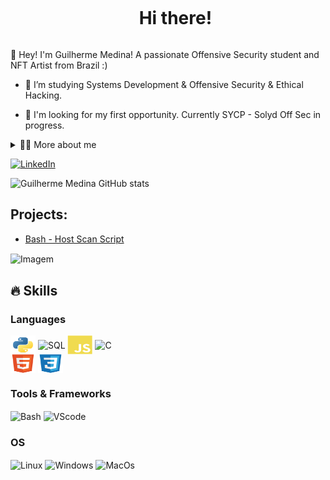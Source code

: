 <!--título-->
<div id="user-content-toc">
  <ul align="center">
    <summary><h1 style="display: inline-block">Hi there!</h1></summary>
</div>

<!-- Presentation -->
<p>
  👋 Hey! I'm Guilherme Medina! A passionate Offensive Security student and NFT Artist from Brazil :)

  - 🌱 I’m studying Systems Development & Offensive Security & Ethical Hacking.

  - 🔭 I'm looking for my first opportunity. Currently SYCP - Solyd Off Sec in progress.
</p>

<!-- Dropdown -->
<details>
  <summary>👨‍💻 More about me</summary>

  - 💬 Graduating in Systems Analysis and Development, currently in a career transition, specializing in Offensive Security & RED Team. With over 5 years of experience as an NFT Artist, with Works of Art exhibited at renowned events and exhibitions, such as PRIMER Music Festival 2023, held in Athens - Greece.

  - ⚡ As I'm self-taught, I am always looking for new horizons and challenges. Combining technology with the universe of collectible Digital Arts on BlockChain. I have vast knowledge in Operating Systems, Hardware & Software and other subjects related to the Technological environment.
</details>

<!-- Links -->
[![LinkedIn](https://img.shields.io/badge/LinkedIn-0077B5?style=for-the-badge&logo=linkedin&logoColor=white)](https://www.linkedin.com/in/gui-medina/)

<!-- GithubStats -->
![Guilherme Medina GitHub stats](https://github-readme-stats.vercel.app/api?username=guimedina&show_icons=true&theme=radical)

<!-- Projects -->
## Projects:
- [Bash - Host Scan Script](https://github.com/guimedina/HostScan)

<!-- GIF -->
<p align="left">
  <img align="center" src="https://github.com/guimedina/guimedina/assets/156612529/5466060e-8e4b-49a2-aaaf-85eb6244d75f" alt="Imagem">
</p>

## 🔥 Skills
<!-- Skills: Languages -->
  <div style="flex-basis: 48%;">
    <h3> Languages</h3>
    <img align="center" alt="Python" height="30" width="40" src="https://raw.githubusercontent.com/devicons/devicon/master/icons/python/python-original.svg">
    <img align="center" alt="SQL" height="30" width="40" src="https://cdn.jsdelivr.net/gh/devicons/devicon@latest/icons/azuresqldatabase/azuresqldatabase-original.svg">
    <img align="center" alt="Js" height="30" width="40" src="https://raw.githubusercontent.com/devicons/devicon/master/icons/javascript/javascript-plain.svg">
    <img align="center" alt="C" height="30" width="40" src="https://cdn.jsdelivr.net/gh/devicons/devicon/icons/c/c-original.svg">
  </div>
    <img align="center" alt="HTML" height="30" width="40" src="https://raw.githubusercontent.com/devicons/devicon/master/icons/html5/html5-original.svg">
    <img align="center" alt="CSS" height="30" width="40" src="https://raw.githubusercontent.com/devicons/devicon/master/icons/css3/css3-original.svg">
  
  <!-- Skills: Tools & Frameworks -->
  <div style="flex-basis: 48%;">
    <h3>Tools & Frameworks</h3>
    <img align="center" alt="Bash" height="30" width="40" src="https://cdn.jsdelivr.net/gh/devicons/devicon@latest/icons/bash/bash-original.svg">
    <img align="center" alt="VScode" height="30" width="40" src="https://cdn.jsdelivr.net/gh/devicons/devicon/icons/vscode/vscode-original.svg">
 
  <!-- Skills: OS -->
  <div style="flex-basis: 48%;">
    <h3>OS</h3>
    <img align="center" alt="Linux" height="30" width="40" src="https://cdn.jsdelivr.net/gh/devicons/devicon@latest/icons/linux/linux-original.svg">
    <img align="center" alt="Windows" height="30" width="40" src="https://cdn.jsdelivr.net/gh/devicons/devicon@latest/icons/windows8/windows8-original.svg">
    <img align="center" alt="MacOs" height="30" width="40" src="https://cdn.jsdelivr.net/gh/devicons/devicon@latest/icons/apple/apple-original.svg">
    

